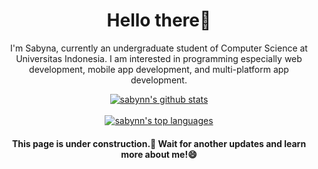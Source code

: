 <h1 align="center">Hello there👋</h1>
<p align="center">
I'm Sabyna, currently an undergraduate student of Computer Science at Universitas Indonesia. I am interested in programming especially web development, mobile app development, and multi-platform app development.
</p>

<p align="center">
  <a href="https://git.io/streak-stats">
    <img align="center" src="https://github-readme-stats.vercel.app/api/top-langs/?username=sabynn&count_private=true&layout=compact&theme=nord" alt="sabynn's github stats"/>
  </a>
  <br/><br/>
  <a href="https://github.com/sabynn/github-readme-stats">
    <img align="center" src="https://github-readme-stats.vercel.app/api?username=sabynn&count_private=true&show_icons=true&theme=nord" alt="sabynn's top languages"/>
  </a>
</p>

<h4 align="center">
This page is under construction.🚧
Wait for another updates and learn more about me!😄
</h4>
